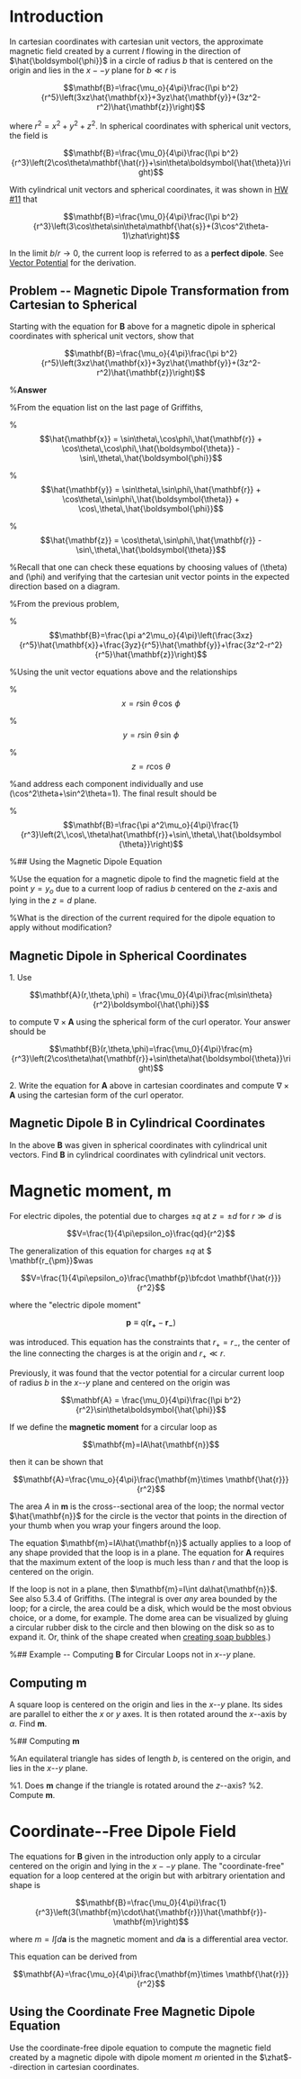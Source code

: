 # Introduction

In cartesian coordinates with cartesian unit vectors, the approximate magnetic field created by a current $I$ flowing in the direction of $\hat{\boldsymbol{\phi}}$ in a circle of radius $b$ that is centered on the origin and lies in the $x--y$ plane for $b\ll r$ is

$$\mathbf{B}=\frac{\mu_o}{4\pi}\frac{I\pi b^2}{r^5}\left(3xz\hat{\mathbf{x}}+3yz\hat{\mathbf{y}}+(3z^2-r^2)\hat{\mathbf{z}}\right)$$

where $r^2=x^2+y^2+z^2$. In spherical coordinates with spherical unit vectors, the field is

$$\mathbf{B}=\frac{\mu_0}{4\pi}\frac{I\pi b^2}{r^3}\left(2\cos\theta\mathbf{\hat{r}}+\sin\theta\boldsymbol{\hat{\theta}}\right)$$

With cylindrical unit vectors and spherical coordinates, it was shown in [HW #11](hw11.html) that

$$\mathbf{B}=\frac{\mu_0}{4\pi}\frac{I\pi b^2}{r^3}\left(3\cos\theta\sin\theta\mathbf{\hat{s}}+(3\cos^2\theta-1)\zhat\right)$$

In the limit $b/r\rightarrow 0$, the current loop is referred to as a **perfect dipole**. See [Vector Potential](vector\_potential.html) for the derivation.

## Problem -- Magnetic Dipole Transformation from Cartesian to Spherical

Starting with the equation for $\mathbf{B}$ above for a magnetic dipole in spherical coordinates with spherical unit vectors, show that

$$\mathbf{B}=\frac{\mu_o}{4\pi}\frac{\pi b^2}{r^5}\left(3xz\hat{\mathbf{x}}+3yz\hat{\mathbf{y}}+(3z^2-r^2)\hat{\mathbf{z}}\right)$$

%**Answer**

%From the equation list on the last page of Griffiths,

%$$\hat{\mathbf{x}} = \sin\theta\,\cos\phi\,\hat{\mathbf{r}} + \cos\theta\,\cos\phi\,\hat{\boldsymbol{\theta}} - \sin\,\theta\,\hat{\boldsymbol{\phi}}$$

%$$\hat{\mathbf{y}} = \sin\theta\,\sin\phi\,\hat{\mathbf{r}} + \cos\theta\,\sin\phi\,\hat{\boldsymbol{\theta}} + \cos\,\theta\,\hat{\boldsymbol{\phi}}$$

%$$\hat{\mathbf{z}} = \cos\theta\,\sin\phi\,\hat{\mathbf{r}} - \sin\,\theta\,\hat{\boldsymbol{\theta}}$$

%Recall that one can check these equations by choosing values of \(\theta\) and \(\phi\) and verifying that the cartesian unit vector points in the expected direction based on a diagram.

%From the previous problem,

%$$\mathbf{B}=\frac{\pi a^2\mu_o}{4\pi}\left(\frac{3xz}{r^5}\hat{\mathbf{x}}+\frac{3yz}{r^5}\hat{\mathbf{y}}+\frac{3z^2-r^2}{r^5}\hat{\mathbf{z}}\right)$$

%Using the unit vector equations above and the relationships

%$$x=r\sin\,\theta\,\cos\,\phi$$

%$$y=r\sin\,\theta\,\sin\,\phi$$

%$$z=r\cos\,\theta$$

%and address each component individually and use \(\cos^2\theta+\sin^2\theta=1\). The final result should be

%$$\mathbf{B}=\frac{\pi a^2\mu_o}{4\pi}\frac{1}{r^3}\left(2\,\cos\,\theta\hat{\mathbf{r}}+\sin\,\theta\,\hat{\boldsymbol {\theta}}\right)$$

%## Using the Magnetic Dipole Equation

%Use the equation for a magnetic dipole to find the magnetic field at the point $y=y_o$ due to a current loop of radius $b$ centered on the $z$-axis and lying in the $z=d$ plane.

%What is the direction of the current required for the dipole equation to apply without modification?

## Magnetic Dipole in Spherical Coordinates

1\. Use

$$\mathbf{A}(r,\theta,\phi) = \frac{\mu_0}{4\pi}\frac{m\sin\theta}{r^2}\boldsymbol{\hat{\phi}}$$

to compute $\nabla \times \mathbf{A}$ using the spherical form of the curl operator. Your answer should be

$$\mathbf{B}(r,\theta,\phi)=\frac{\mu_0}{4\pi}\frac{m}{r^3}\left(2\cos\theta\hat{\mathbf{r}}+\sin\theta\hat{\boldsymbol{\theta}}\right)$$

2\. Write the equation for $\mathbf{A}$ above in cartesian coordinates and compute $\nabla \times \mathbf{A}$ using the cartesian form of the curl operator.

## Magnetic Dipole $\mathbf{B}$ in Cylindrical Coordinates

In the above $\mathbf{B}$ was given in spherical coordinates with cylindrical unit vectors. Find $\mathbf{B}$ in cylindrical coordinates with cylindrical unit vectors. 

# Magnetic moment, $\mathbf{m}$

For electric dipoles, the potential due to charges $\pm q$ at $z=\pm d$ for $r\gg d$ is

$$V=\frac{1}{4\pi\epsilon_o}\frac{qd}{r^2}$$

The generalization of this equation for charges $\pm q$ at $ \mathbf{r_{\pm}}$was

$$V=\frac{1}{4\pi\epsilon_o}\frac{\mathbf{p}\bfcdot \mathbf{\hat{r}}}{r^2}$$

where the "electric dipole moment"

$$\mathbf{p}\equiv q(\mathbf{r_+}-\mathbf{r_-})$$

was introduced. This equation has the constraints that $r_+=r_-$, the center of the line connecting the charges is at the origin and $r_+\ll r$.

Previously, it was found that the vector potential for a circular current loop of radius $b$ in the $x$--$y$ plane and centered on the origin was

$$\mathbf{A} = \frac{\mu_0}{4\pi}\frac{I\pi b^2}{r^2}\sin\theta\boldsymbol{\hat{\phi}}$$

If we define the **magnetic moment** for a circular loop as

$$\mathbf{m}=IA\hat{\mathbf{n}}$$

then it can be shown that

$$\mathbf{A}=\frac{\mu_o}{4\pi}\frac{\mathbf{m}\times \mathbf{\hat{r}}}{r^2}$$

The area $A$ in $\mathbf{m}$ is the cross--sectional area of the loop; the normal vector $\hat{\mathbf{n}}$ for the circle is the vector that points in the direction of your thumb when you wrap your fingers around the loop. 

The equation $\mathbf{m}=IA\hat{\mathbf{n}}$ actually applies to a loop of any shape provided that the loop is in a plane. The equation for $\mathbf{A}$ requires that the maximum extent of the loop is much less than $r$ and that the loop is centered on the origin.

If the loop is not in a plane, then $\mathbf{m}=I\int da\hat{\mathbf{n}}$. See also 5.3.4 of Griffiths. (The integral is over _any_ area bounded by the loop; for a circle, the area could be a disk, which would be the most obvious choice, or a dome, for example. The dome area can be visualized by gluing a circular rubber disk to the circle and then blowing on the disk so as to expand it. Or, think of the shape created when [creating soap bubbles](https://arstechnica.com/science/2020/02/physicists-determine-the-optimal-soap-recipe-for-blowing-gigantic-bubbles/).)

%## Example -- Computing $\mathbf{B}$ for Circular Loops not in $x$--$y$ plane.

## Computing $\mathbf{m}$

A square loop is centered on the origin and lies in the $x$--$y$ plane. Its sides are parallel to either the $x$ or $y$ axes. It is then rotated around the $x$--axis by $\alpha$. Find $\mathbf{m}$.

%## Computing $\mathbf{m}$

%An equilateral triangle has sides of length $b$, is centered on the origin, and lies in the $x$--$y$ plane. 

%1. Does $\mathbf{m}$ change if the triangle is rotated around the $z$--axis?
%2. Compute $\mathbf{m}$.

# Coordinate--Free Dipole Field

The equations for $\mathbf{B}$ given in the introduction only apply to a circular centered on the origin and lying in the $x--y$ plane. The "coordinate-free" equation for a loop centered at the origin but with arbitrary orientation and shape is

$$\mathbf{B}=\frac{\mu_0}{4\pi}\frac{1}{r^3}\left(3(\mathbf{m}\cdot\hat{\mathbf{r}})\hat{\mathbf{r}}-\mathbf{m}\right)$$

where $m=I\int d\mathbf{a}$ is the magnetic moment and $d\mathbf{a}$ is a differential area vector. 

This equation can be derived from

$$\mathbf{A}=\frac{\mu_o}{4\pi}\frac{\mathbf{m}\times \mathbf{\hat{r}}}{r^2}$$

## Using the Coordinate Free Magnetic Dipole Equation

Use the coordinate-free dipole equation to compute the magnetic field created by a magnetic dipole with dipole moment $m$ oriented in the $\zhat$--direction in cartesian coordinates. 
